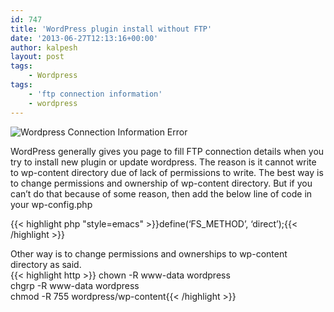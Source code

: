 ```yaml
---
id: 747
title: 'WordPress plugin install without FTP'
date: '2013-06-27T12:13:16+00:00'
author: kalpesh
layout: post
tags:
    - Wordpress
tags:
    - 'ftp connection information'
    - wordpress
---
```


![Wordpress Connection Information Error](http://ka.lpe.sh/wp-content/uploads/2013/06/wp_connection_error.jpg)

WordPress generally gives you page to fill FTP connection details when you try to install new plugin or update wordpress. The reason is it cannot write to wp-content directory due of lack of permissions to write. The best way is to change permissions and ownership of wp-content directory. But if you can’t do that because of some reason, then add the below line of code in your wp-config.php

{{< highlight php "style=emacs" >}}define(‘FS_METHOD’, ‘direct’);{{< /highlight >}}

Other way is to change permissions and ownerships to wp-content directory as said.  
{{< highlight http >}} chown -R www-data wordpress  
chgrp -R www-data wordpress  
chmod -R 755 wordpress/wp-content{{< /highlight >}}